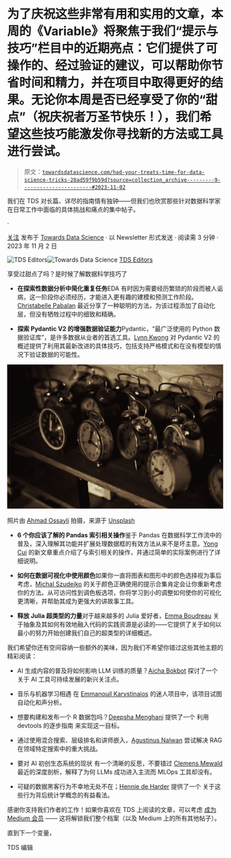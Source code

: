 # 为了庆祝这些非常有用和实用的文章，本周的《Variable》将聚焦于我们“提示与技巧”栏目中的近期亮点：它们提供了可操作的、经过验证的建议，可以帮助你节省时间和精力，并在项目中取得更好的结果。无论你本周是否已经享受了你的“甜点”（祝庆祝者万圣节快乐！），我们希望这些技巧能激发你寻找新的方法或工具进行尝试。

> 原文：[`towardsdatascience.com/had-your-treats-time-for-data-science-tricks-28ad59f9b59d?source=collection_archive---------9-----------------------#2023-11-02`](https://towardsdatascience.com/had-your-treats-time-for-data-science-tricks-28ad59f9b59d?source=collection_archive---------9-----------------------#2023-11-02)

我们在 TDS 对长篇、详尽的指南情有独钟——但我们也欣赏那些针对数据科学家在日常工作中面临的具体挑战和痛点的集中帖子。

·

[关注](https://medium.com/m/signin?actionUrl=https%3A%2F%2Fmedium.com%2F_%2Fsubscribe%2Fuser%2F7e12c71dfa81&operation=register&redirect=https%3A%2F%2Ftowardsdatascience.com%2Fhad-your-treats-time-for-data-science-tricks-28ad59f9b59d&user=TDS+Editors&userId=7e12c71dfa81&source=post_page-7e12c71dfa81----28ad59f9b59d---------------------post_header-----------) 发布于 [Towards Data Science](https://towardsdatascience.com/?source=post_page-----28ad59f9b59d--------------------------------) · 以 Newsletter 形式发送 · 阅读需 3 分钟 · 2023 年 11 月 2 日

[](https://towardsdatascience.medium.com/?source=post_page-----28ad59f9b59d--------------------------------)![TDS Editors](https://towardsdatascience.medium.com/?source=post_page-----28ad59f9b59d--------------------------------)[](https://towardsdatascience.com/?source=post_page-----28ad59f9b59d--------------------------------)![Towards Data Science](https://towardsdatascience.com/?source=post_page-----28ad59f9b59d--------------------------------) [TDS Editors](https://towardsdatascience.medium.com/?source=post_page-----28ad59f9b59d--------------------------------)

[](https://medium.com/m/signin?actionUrl=https%3A%2F%2Fmedium.com%2F_%2Fvote%2Ftowards-data-science%2F28ad59f9b59d&operation=register&redirect=https%3A%2F%2Ftowardsdatascience.com%2Fhad-your-treats-time-for-data-science-tricks-28ad59f9b59d&user=TDS+Editors&userId=7e12c71dfa81&source=-----28ad59f9b59d---------------------clap_footer-----------)

享受过甜点了吗？是时候了解数据科学技巧了

[](https://medium.com/m/signin?actionUrl=https%3A%2F%2Fmedium.com%2F_%2Fbookmark%2Fp%2F28ad59f9b59d&operation=register&redirect=https%3A%2F%2Ftowardsdatascience.com%2Fhad-your-treats-time-for-data-science-tricks-28ad59f9b59d&source=-----28ad59f9b59d---------------------bookmark_footer-----------)

+   **在探索性数据分析中简化重复任务**EDA 有时因为需要经历繁琐的阶段而被人诟病，这一阶段你必须经历，才能进入更有趣的建模和预测工作阶段。[Christabelle Pabalan](https://medium.com/u/4200eb8e8b26?source=post_page-----28ad59f9b59d--------------------------------) 最近分享了一种聪明的方法，为该过程添加了自动化层，但没有牺牲过程中的细致和精确。

+   **探索 Pydantic V2 的增强数据验证能力**Pydantic，“最广泛使用的 Python 数据验证库”，是许多数据从业者的首选工具。[Lynn Kwong](https://medium.com/u/f649eccbbc3d?source=post_page-----28ad59f9b59d--------------------------------) 对 Pydantic V2 的概述提供了利用其最新改进的具体技巧，包括支持严格模式和在没有模型的情况下验证数据的可能性。

![](img/09d7ca0810c7b1e45825c90d86e26caa.png)

照片由 [Ahmad Ossayli](https://unsplash.com/@ahmadossayli?utm_source=medium&utm_medium=referral) 拍摄，来源于 [Unsplash](https://unsplash.com/?utm_source=medium&utm_medium=referral)

+   **6 个你应该了解的 Pandas 索引相关操作**鉴于 Pandas 在数据科学工作流中的普及，深入理解其功能并扩展处理数据框的有效方法从来不是坏主意。[Yong Cui](https://medium.com/u/88ff1e2545d0?source=post_page-----28ad59f9b59d--------------------------------) 的新文章重点介绍了与索引相关的操作，并通过简单的实际案例进行了详细说明。

+   **如何在数据可视化中使用颜色**如果你一直将图表和图形中的颜色选择视为事后考虑，[Michal Szudejko](https://medium.com/u/d3b37fc311f7?source=post_page-----28ad59f9b59d--------------------------------) 的关于颜色正确使用的提示合集肯定会让你重新考虑你的方法。从可访问性到调色板选项，你将学习到小的调整如何使你的可视化更清晰，并帮助其成为更强大的讲故事工具。

+   **释放 Julia 超类型的力量**对于越来越多的 Julia 爱好者，[Emma Boudreau](https://medium.com/u/ea170050148c?source=post_page-----28ad59f9b59d--------------------------------) 关于抽象及其如何有效地融入代码的实践资源是必读的——它提供了关于如何以最小的努力开始创建我们自己的超类型的详细概述。

我们希望你还有空间容纳一些额外的美味，因为我们不希望你错过这些其他主题的精彩阅读：

+   AI 生成内容的普及将如何影响 LLM 训练的质量？[Aicha Bokbot](https://medium.com/u/50566ce7e21?source=post_page-----28ad59f9b59d--------------------------------) 探讨了一个关于 AI 工具可持续发展的新兴关注点。

+   音乐与机器学习相遇 在 [Emmanouil Karystinaios](https://medium.com/u/9d63e988ed0c?source=post_page-----28ad59f9b59d--------------------------------) 的迷人项目中，该项目试图自动化和声分析。

+   想要构建和发布一个 R 数据包吗？[Deepsha Menghani](https://medium.com/u/b0c00845bcfa?source=post_page-----28ad59f9b59d--------------------------------) 提供了一个 利用 devtools 的逐步指南 来实现这一目标。

+   通过使用混合搜索、层级排名和讲师嵌入，[Agustinus Nalwan](https://medium.com/u/8b7ab157b0a4?source=post_page-----28ad59f9b59d--------------------------------) 尝试解决 RAG 在领域特定搜索中的重大挑战。

+   要对 AI 初创生态系统的现状 有一个清晰的反思，不要错过 [Clemens Mewald](https://medium.com/u/3214e56806b6?source=post_page-----28ad59f9b59d--------------------------------) 最近的深度剖析，解释了为何 LLMs 成功进入主流而 MLOps 工具却没有。

+   可疑的数据黑客行为不幸地无处不在；[Hennie de Harder](https://medium.com/u/fb96be98b7b9?source=post_page-----28ad59f9b59d--------------------------------) 提供了一个 关于这些行为背后统计学概念的有益看法。

感谢你支持我们作者的工作！如果你喜欢在 TDS 上阅读的文章，可以考虑 [成为 Medium 会员](https://bit.ly/tds-membership) —— 这将解锁我们整个档案（以及 Medium 上的所有其他帖子）。

直到下一个变量，

TDS 编辑
